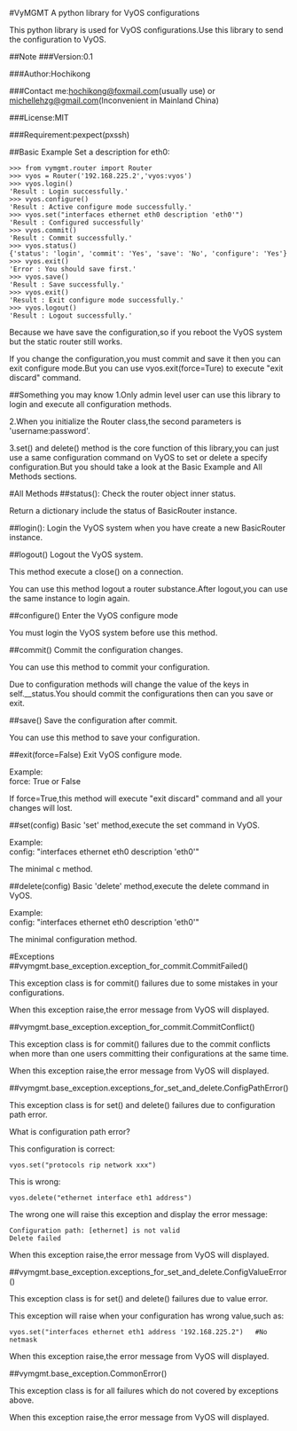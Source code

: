 #VyMGMT
A python library for VyOS configurations

This python library is used for VyOS configurations.Use this library to send the configuration to VyOS. 

##Note
###Version:0.1 
 
###Author:Hochikong  
 
###Contact me:hochikong@foxmail.com(usually use) or michellehzg@gmail.com(Inconvenient in Mainland China)  

###License:MIT   
  
###Requirement:pexpect(pxssh)  

##Basic Example
Set a description for eth0:   

    >>> from vymgmt.router import Router
    >>> vyos = Router('192.168.225.2','vyos:vyos')
    >>> vyos.login()
    'Result : Login successfully.'
    >>> vyos.configure()
    'Result : Active configure mode successfully.'
    >>> vyos.set("interfaces ethernet eth0 description 'eth0'")
    'Result : Configured successfully'
    >>> vyos.commit()
    'Result : Commit successfully.'
    >>> vyos.status()
    {'status': 'login', 'commit': 'Yes', 'save': 'No', 'configure': 'Yes'}
    >>> vyos.exit()
    'Error : You should save first.'
    >>> vyos.save()
    'Result : Save successfully.'
    >>> vyos.exit()
    'Result : Exit configure mode successfully.'
    >>> vyos.logout()
    'Result : Logout successfully.'

Because we have save the configuration,so if you reboot the VyOS system but the static router still works.

If you change the configuration,you must commit and save it then you can exit configure mode.But you can use vyos.exit(force=Ture) to execute "exit discard" command. 

##Something you may know
1.Only admin level user can use this library to login and execute all configuration methods.  

2.When you initialize the Router class,the second parameters is 'username:password'.  

3.set() and delete() method is the core function of this library,you can just use a same configuration command on VyOS to set or delete a specify configuration.But you should take a look at the Basic Example and All Methods sections.  
 
#All Methods
##status():
Check the router object inner status.  

Return a dictionary include the status of BasicRouter instance.  

##login():
Login the VyOS system when you have create a new BasicRouter instance.  

##logout()
Logout the VyOS system.  

This method execute a close() on a connection.  

You can use this method logout a router substance.After logout,you can use the same instance to login again.  

##configure()
Enter the VyOS configure mode  

You must login the VyOS system before use this method.  

##commit()
Commit the configuration changes.  

You can use this method to commit your configuration.  

Due to configuration methods will change the value of the keys in self.__status.You should commit the configurations then can you save or exit.  

##save()
Save the configuration after commit.  

You can use this method to save your configuration.  

##exit(force=False)
Exit VyOS configure mode.  

Example:  
force: True or False  

If force=True,this method will execute "exit discard" command and all your changes will lost.  

##set(config)
Basic 'set' method,execute the set command in VyOS.

Example:  
config: "interfaces ethernet eth0 description 'eth0'"

The minimal c method.

##delete(config)
Basic 'delete' method,execute the delete command in VyOS.

Example:  
config: "interfaces ethernet eth0 description 'eth0'"

The minimal configuration method.

#Exceptions
##vymgmt.base\_exception.exception\_for\_commit.CommitFailed()

This exception class is for commit() failures due to some mistakes in your configurations.  

When this exception raise,the error message from VyOS will displayed.

##vymgmt.base\_exception.exception\_for\_commit.CommitConflict()

This exception class is for commit() failures due to the commit conflicts when more than one users committing their configurations at the same time.

When this exception raise,the error message from VyOS will displayed.
 
##vymgmt.base\_exception.exceptions\_for\_set\_and\_delete.ConfigPathError()

This exception class is for set() and delete() failures due to configuration path error.  

What is configuration path error?

This configuration is correct:

	vyos.set("protocols rip network xxx")

This is wrong:

	vyos.delete("ethernet interface eth1 address")

The wrong one will raise this exception and display the error message:

	Configuration path: [ethernet] is not valid
  	Delete failed

When this exception raise,the error message from VyOS will displayed.

##vymgmt.base\_exception.exceptions\_for\_set\_and\_delete.ConfigValueError()

This exception class is for set() and delete() failures due to value error.  

This exception will raise when your configuration has wrong value,such as:

	vyos.set("interfaces ethernet eth1 address '192.168.225.2")   #No netmask

When this exception raise,the error message from VyOS will displayed.

##vymgmt.base_exception.CommonError()

This exception class is for all failures which do not covered by exceptions above.

When this exception raise,the error message from VyOS will displayed. 






